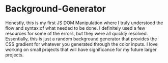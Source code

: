 # Background-Generator

Honestly, this is my first JS DOM Manipulation where I truly understood the flow and syntax of what needed to be done. I definitely used a few resources for some of the errors, but they were all quickly resolved.
Essentially, this is just a random background generator that provides the CSS gradient for whatever you generated through the color inputs.
I love working on small projects that will have significance for my future larger projects.
